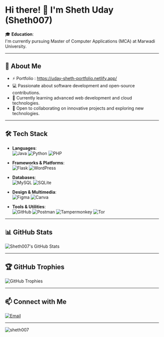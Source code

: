 # Hi there! 👋 I'm Sheth Uday (Sheth007)

🎓 **Education**:  
I'm currently pursuing Master of Computer Applications (MCA) at Marwadi University.

---

## 🚀 About Me

- ⚡ Portfolio : https://uday-sheth-portfolio.netlify.app/
- 💻 Passionate about software development and open-source contributions.
- 🌱 Currently learning advanced web development and cloud technologies.
- 🤝 Open to collaborating on innovative projects and exploring new technologies.

---

## 🛠️ Tech Stack

- **Languages**:  
  ![Java](https://img.shields.io/badge/Java-ED8B00?style=flat-square&logo=java&logoColor=white)
  ![Python](https://img.shields.io/badge/Python-3776AB?style=flat-square&logo=python&logoColor=white)
  ![PHP](https://img.shields.io/badge/PHP-777BB4?style=flat-square&logo=php&logoColor=white)

- **Frameworks & Platforms**:  
  ![Flask](https://img.shields.io/badge/Flask-000000?style=flat-square&logo=flask&logoColor=white)
  ![WordPress](https://img.shields.io/badge/WordPress-21759B?style=flat-square&logo=wordpress&logoColor=white)

- **Databases**:  
  ![MySQL](https://img.shields.io/badge/MySQL-4479A1?style=flat-square&logo=mysql&logoColor=white)
  ![SQLite](https://img.shields.io/badge/SQLite-003B57?style=flat-square&logo=sqlite&logoColor=white)

- **Design & Multimedia**:  
  ![Figma](https://img.shields.io/badge/Figma-F24E1E?style=flat-square&logo=figma&logoColor=white)
  ![Canva](https://img.shields.io/badge/Canva-00C4CC?style=flat-square&logo=canva&logoColor=white)

- **Tools & Utilities**:  
  ![GitHub](https://img.shields.io/badge/GitHub-181717?style=flat-square&logo=github&logoColor=white)
  ![Postman](https://img.shields.io/badge/Postman-FF6C37?style=flat-square&logo=postman&logoColor=white)
  ![Tampermonkey](https://img.shields.io/badge/Tampermonkey-00485B?style=flat-square&logo=Tampermonkey&logoColor=white)
  ![Tor](https://img.shields.io/badge/Tor-7D4698?style=flat-square&logo=tor-browser&logoColor=white)

---

## 📊 GitHub Stats

![Sheth007's GitHub Stats](https://github-readme-stats.vercel.app/api?username=Sheth007&show_icons=true&theme=radical)

<!-- ![Top Languages](https://github-readme-stats.vercel.app/api/top-langs/?username=Sheth007&layout=compact&theme=radical) -->

---

## 🏆 GitHub Trophies

![GitHub Trophies](https://github-profile-trophy.vercel.app/?username=Sheth007&theme=radical)

---

## 📫 Connect with Me

[![Email](https://img.shields.io/badge/Email-shethuday505@gmail.com-D14836?style=flat-square&logo=gmail&logoColor=white)](mailto:shethuday505@gmail.com)

---

<p align="left"> <img src="https://komarev.com/ghpvc/?username=sheth007&label=Profile%20views&color=0e75b6&style=flat" alt="sheth007" /> </p>

